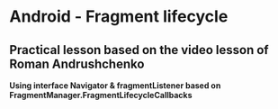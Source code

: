 # Android - Fragment lifecycle

## Practical lesson based on the video lesson of Roman Andrushchenko 

__Using interface Navigator & fragmentListener based on FragmentManager.FragmentLifecycleCallbacks__ 


